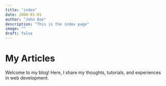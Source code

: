 ```yaml
---
title: "index"
date: 2000-01-01
author: "John Doe"
description: "This is the index page"
image: ""
draft: false
---
```

# My Articles

Welcome to my blog! Here, I share my thoughts, tutorials, and experiences in web development.
